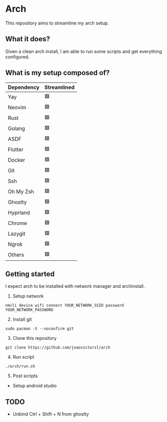 # Arch

This repository aims to streamline my arch setup.

## What it does?

Given a clean arch install, I am able to run some scripts and get everything
configured.

## What is my setup composed of?

| Dependency | Streamlined |
|------------|-------------|
| Yay        | 🟩          |
| Neovim     | 🟩          |
| Rust       | 🟩          |
| Golang     | 🟩          |
| ASDF       | 🟩          |
| Flutter    | 🟩          |
| Docker     | 🟩          |
| Git        | 🟩          |
| Ssh        | 🟩          |
| Oh My Zsh  | 🟩          |
| Ghostty    | 🟩          |
| Hyprland   | 🟩          |
| Chrome     | 🟩          |
| Lazygit    | 🟩          |
| Ngrok      | 🟩          |
| Others     | 🟩          |

## Getting started

I expect arch to be installed with network manager and archinstall.

1. Setup network

```
nmcli device wifi connect YOUR_NETWORK_SSID password YOUR_NETWORK_PASSWORD
```

2. Install git

```
sudo pacman -S --noconfirm git
```

3. Clone this repository

```
git clone https://github.com/joaovictorsl/arch
```

4. Run script

```
./arch/run.sh
```

5. Post scripts

- Setup android studio

## TODO

- Unbind Ctrl + Shift + N from ghostty
